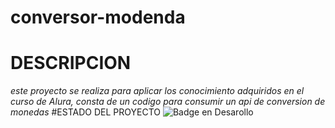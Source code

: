 # conversor-modenda
# DESCRIPCION
_este proyecto se realiza para aplicar los conocimiento adquiridos en el curso de Alura, consta de un codigo para consumir un api de conversion de monedas_
#ESTADO DEL PROYECTO
![Badge en Desarollo](https://img.shields.io/badge/STATUS-EN%20DESAROLLO-green)

